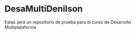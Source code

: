 # DesaMultiDenilson
Estas será un repositorio de prueba para el curso de Desarrollo Multiplataforma
